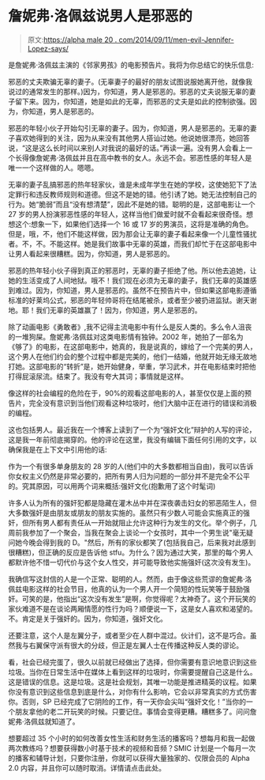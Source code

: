 # 詹妮弗·洛佩兹说男人是邪恶的

> 原文:[https://alpha male 20 . com/2014/09/11/men-evil-Jennifer-Lopez-says/](https://alphamale20.com/2014/09/11/men-evil-jennifer-lopez-says/)

是詹妮弗·洛佩兹主演的《邻家男孩》的电影预告片。我将为你总结它的快乐信息:

邪恶的丈夫欺骗无辜的妻子。(无辜妻子的最好的朋友试图说服她离开他，就像我说过的通常发生的那样。)因为，你知道，男人是邪恶的。邪恶的丈夫说服无辜的妻子留下来。因为，你知道，她是如此的无辜，而邪恶的丈夫是如此的控制欲强。因为，你知道，男人是邪恶的。

邪恶的年轻小伙子开始勾引无辜的妻子。因为，你知道，男人是邪恶的。无辜的妻子喜欢她得到的关注，因为从来没有其他男人搭讪过她。他说她很漂亮，她回答说，“这是这么长时间以来别人对我说的最好的话。”再读一遍。没有男人会看上一个长得像詹妮弗·洛佩兹并且在高中教书的女人。永远不会。邪恶性感的年轻人是唯一一个这样做的人。嗯嗯。

无辜的妻子乱搞邪恶的热年轻家伙，谁是未成年学生在她的学校，这使她犯下了法定罪行和违反教师规则和道德。但这不是她的错。他引诱了她。她无法控制自己的行为。她“脆弱”而且“没有想清楚”，因此不是她的错。聪明的是，这部电影让一个 27 岁的男人扮演邪恶性感的年轻人，这样当他们做爱时就不会看起来很奇怪。想想这个:想象一下，如果他们选择一个 16 或 17 岁的男演员，这将是准确的角色。但是，哦，不，他们不能这样做，因为那会让无辜的妻子看起来像一个儿童性骚扰者。不，不。不能这样。她是我们故事中无辜的英雄，而我们却忙于在这部电影中让男人看起来很糟糕。因为，你知道，男人是邪恶的。

邪恶的热年轻小伙子得到真正的邪恶时，无辜的妻子拒绝了他。所以他去追她，让她的生活变成了人间地狱。哦不！我们现在必须为无辜的妻子，我们无辜的英雄感到难过。因为，你知道，男人是邪恶的。虽然不在预告片中，但如果这部电影遵循标准的好莱坞公式，邪恶的年轻帅哥将在结尾被杀，或者至少被扔进监狱。谢天谢地。耶！我们无辜的英雄赢了！因为，你知道，男人是邪恶的。

除了动画电影《勇敢者》,我不记得主流电影中有什么是反人类的。多么令人沮丧的一堆狗屎。詹妮弗·洛佩兹对这类电影情有独钟。2002 年，她拍了一部名为《够了》的电影，在这部电影中，她真的，我是说真的，嫁给了一个完美的男人，这个男人在他们约会的整个过程中都是完美的，他们一结婚，他就开始无缘无故地打她。这部电影的“转折”是，她开始健身，举重，学习武术，并在电影结束时把他打得屁滚尿流。结束了。我没有夸大其词；事情就是这样。

像这样的社会编程的危险在于，90%的观看这部电影的人，甚至仅仅是上面的预告片，完全没有意识到当他们观看这种垃圾时，他们大脑中正在进行的错误和消极的编程。

这也包括男人。最近我在一个博客上读到了一个为“强奸文化”辩护的人写的评论，这是我一年前彻底揭穿的。他的评论在这里，我没有编辑下面任何引用的文字，以确保我是在上下文中引用他的话:

作为一个有很多单身朋友的 28 岁的人(他们中的大多数都相当自由)，我可以告诉你女权主义仍然是非常必要的，把所有男人归为问题的一部分并不是完全不公平的。究其原因，可以用两个词来概括:强奸文化(抱歉用了这个时髦词)

许多人认为所有的强奸犯都是隐藏在灌木丛中并在深夜袭击妇女的邪恶陌生人，但大多数强奸是由朋友或朋友的朋友实施的。虽然只有少数人可能会实施真正的强奸，但所有男人都有责任从一开始就阻止允许这种行为发生的文化。举个例子，几周前我参加了一个聚会，当我在聚会上谈论一个女孩时，其中一个男生说"毫无疑问她今晚会得到我的 D。"然后，所有的家伙都笑了(包括我自己，后来我对此感到很糟糕)，但正确的反应是告诉他 stfu。为什么？因为通过大笑，那里的每个男人都默许他不惜一切代价与这个女人性交，并可能导致他实施强奸(这次没有发生)。

我确信写这封信的人是一个正常、聪明的人。然而，由于像这些荒谬的詹妮弗·洛佩兹电影这样的社会节目，他真的认为一个男人开一个简短的性玩笑等于鼓励强奸。可笑的是，他指出“这次没有发生”是啊，你觉得呢？太神奇了。这个开玩笑的家伙难道不是在谈论两厢情愿的性行为吗？顺便说一下，这是女人喜欢和渴望的。不。肯定是关于强奸的。因为，你知道，强奸文化。

还要注意，这个人是左翼分子，或者至少在人群中混过。伙计们，这不是巧合。虽然我与右翼保守派有很大的分歧，但正是左翼人士在传播这种反人类的谬论。

看，社会已经完蛋了，很久以前就已经做出了选择，但你需要有意识地意识到这些垃圾。当你在日常生活中在媒体上看到这样的垃圾时，你需要提醒自己这是什么。这是错误的信息。这是垃圾。这是社会规划，其唯一功能是推进精英的议程。如果你没有意识到这些信息到底是什么，对你有什么影响，它会以非常真实的方式伤害你。否则，SP 已经完成了它阴险的工作，有一天你会尖叫“强奸文化！”当你的一个朋友拿他的老二开玩笑的时候。只要记住。事情会变得更糟。糟糕多了。问问詹妮弗·洛佩兹就知道了。

想要超过 35 个小时的如何改善女性生活和财务生活的播客吗？想每月和我一起做两次教练吗？想要获得数小时基于技术的视频和音频？SMIC 计划是一个每月一次的播客和辅导计划，只要你注册，你就可以获得大量独家的、仅限会员的 Alpha 2.0 内容，并且你可以随时取消。详情请点击此处。
